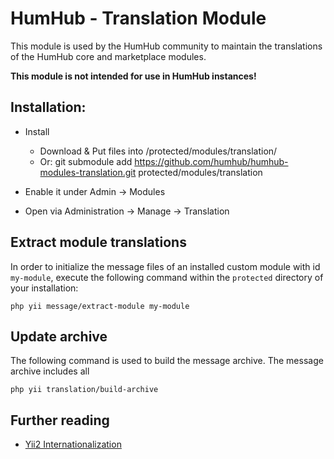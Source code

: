 HumHub - Translation Module
===========================

This module is used by the HumHub community to maintain the translations of the HumHub core and marketplace modules.

**This module is not intended for use in HumHub instances!**

## Installation:

- Install 
  - Download & Put files into /protected/modules/translation/
  - Or: git submodule add https://github.com/humhub/humhub-modules-translation.git protected/modules/translation

- Enable it under Admin -> Modules
- Open via Administration -> Manage -> Translation

## Extract module translations

In order to initialize the message files of an installed custom module with id `my-module`, execute the following command within the
`protected` directory of your installation:

```
php yii message/extract-module my-module
```

## Update archive

The following command is used to build the message archive. The message archive includes all

```
php yii translation/build-archive
```

## Further reading

- [Yii2 Internationalization](https://www.yiiframework.com/doc/guide/2.0/en/tutorial-i18n#internationalization)